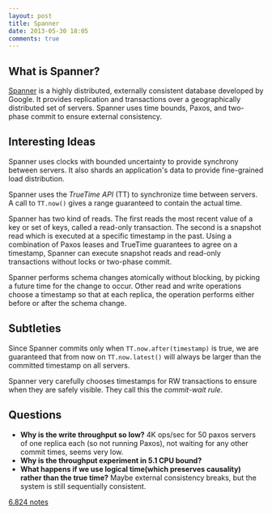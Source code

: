 ```yaml
---
layout: post
title: Spanner
date: 2013-05-30 18:05
comments: true
---
```


## What is Spanner?

[Spanner](https://www.usenix.org/system/files/conference/osdi12/osdi12-final-16.pdf)
is a highly distributed, externally consistent database developed by
Google.  It provides replication and transactions over a geographically
distributed set of servers.  Spanner uses time bounds, Paxos, and
two-phase commit to ensure external consistency.

## Interesting Ideas

Spanner uses clocks with bounded uncertainty to provide synchrony
between servers. It also shards an application's data to provide
fine-grained load distribution. 

Spanner uses the *TrueTime API* (TT) to synchronize time between
servers. A call to `TT.now()` gives a range guaranteed to contain the
actual time.

Spanner has two kind of reads.  The first reads the most recent value of
a key or set of keys, called a read-only transaction.  The second is a
snapshot read which is executed at a specific timestamp in the past.
Using a combination of Paxos leases and TrueTime guarantees to agree on
a timestamp, Spanner can execute snapshot reads and read-only
transactions without locks or two-phase commit.

Spanner performs schema changes atomically without blocking, by picking
a future time for the change to occur. Other read and write operations
choose a timestamp so that at each replica, the operation performs
either before or after the schema change.

## Subtleties

Since Spanner commits only when `TT.now.after(timestamp)` is true, we
are guaranteed that from now on `TT.now.latest()` will always be larger
than the committed timestamp on all servers.

Spanner very carefully chooses timestamps for RW transactions to ensure
when they are safely visible.  They call this the *commit-wait rule*.

## Questions

 - **Why is the write throughput so low?** 4K ops/sec for 50 paxos
   servers of one replica each (so not running Paxos), not waiting for
   any other commit times, seems very low.
 - **Why is the throughput experiment in 5.1 CPU bound?**
 - **What happens if we use logical time(which preserves causality)
   rather than the true time?** Maybe external consistency breaks, but
   the system is still sequentially consistent.

[6.824 notes](http://pdos.csail.mit.edu/6.824/notes/l07.txt)
